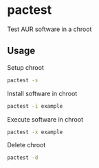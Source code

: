 # pactest
Test AUR software in a chroot

## Usage

Setup chroot

```sh
pactest -s
```

Install software in chroot

```sh
pactest -i example
```

Execute software in chroot

```sh
pactest -x example
```

Delete chroot

```sh
pactest -d
```
